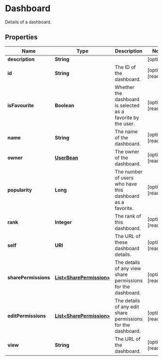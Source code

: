 

# Dashboard

Details of a dashboard.

## Properties

Name | Type | Description | Notes
------------ | ------------- | ------------- | -------------
**description** | **String** |  |  [optional]
**id** | **String** | The ID of the dashboard. |  [optional] [readonly]
**isFavourite** | **Boolean** | Whether the dashboard is selected as a favorite by the user. |  [optional] [readonly]
**name** | **String** | The name of the dashboard. |  [optional] [readonly]
**owner** | [**UserBean**](UserBean.md) | The owner of the dashboard. |  [optional] [readonly]
**popularity** | **Long** | The number of users who have this dashboard as a favorite. |  [optional] [readonly]
**rank** | **Integer** | The rank of this dashboard. |  [optional] [readonly]
**self** | **URI** | The URL of these dashboard details. |  [optional] [readonly]
**sharePermissions** | [**List&lt;SharePermission&gt;**](SharePermission.md) | The details of any view share permissions for the dashboard. |  [optional] [readonly]
**editPermissions** | [**List&lt;SharePermission&gt;**](SharePermission.md) | The details of any edit share permissions for the dashboard. |  [optional] [readonly]
**view** | **String** | The URL of the dashboard. |  [optional] [readonly]



